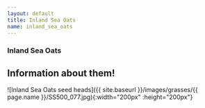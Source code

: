```yaml
---
layout: default
title: Inland Sea Oats
name: inland_sea_oats
---
```

### Inland Sea Oats

## Information about them!

![Inland Sea Oats seed heads]({{ site.baseurl }}/images/grasses/{{ page.name }}/SS500_077.jpg){:width="200px" :height="200px"}

